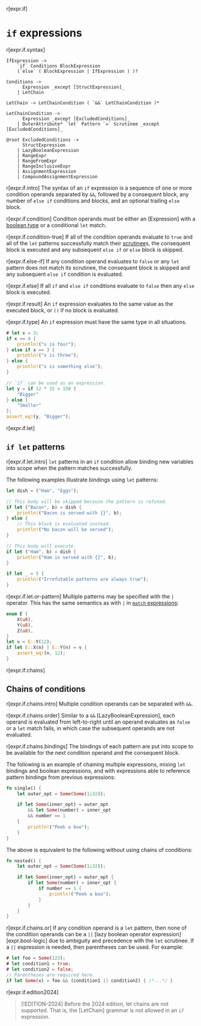 r[expr.if]
# `if` expressions

r[expr.if.syntax]
```grammar,expressions
IfExpression ->
    `if` Conditions BlockExpression
    (`else` ( BlockExpression | IfExpression ) )?

Conditions ->
      Expression _except [StructExpression]_
    | LetChain

LetChain -> LetChainCondition ( `&&` LetChainCondition )*

LetChainCondition ->
      Expression _except [ExcludedConditions]_
    | OuterAttribute* `let` Pattern `=` Scrutinee _except [ExcludedConditions]_

@root ExcludedConditions ->
      StructExpression
    | LazyBooleanExpression
    | RangeExpr
    | RangeFromExpr
    | RangeInclusiveExpr
    | AssignmentExpression
    | CompoundAssignmentExpression
```
<!-- TODO: The struct exception above needs clarification, see https://github.com/rust-lang/reference/issues/1808
     The chain grammar could use some work, see https://github.com/rust-lang/reference/issues/1811
-->

r[expr.if.intro]
The syntax of an `if` expression is a sequence of one or more condition operands separated by `&&`,
followed by a consequent block, any number of `else if` conditions and blocks, and an optional trailing `else` block.

r[expr.if.condition]
Condition operands must be either an [Expression] with a [boolean type] or a conditional `let` match.

r[expr.if.condition-true]
If all of the condition operands evaluate to `true` and all of the `let` patterns successfully match their [scrutinee]s,
the consequent block is executed and any subsequent `else if` or `else` block is skipped.

r[expr.if.else-if]
If any condition operand evaluates to `false` or any `let` pattern does not match its scrutinee,
the consequent block is skipped and any subsequent `else if` condition is evaluated.

r[expr.if.else]
If all `if` and `else if` conditions evaluate to `false` then any `else` block is executed.

r[expr.if.result]
An `if` expression evaluates to the same value as the executed block, or `()` if no block is evaluated.

r[expr.if.type]
An `if` expression must have the same type in all situations.

```rust
# let x = 3;
if x == 4 {
    println!("x is four");
} else if x == 3 {
    println!("x is three");
} else {
    println!("x is something else");
}

// `if` can be used as an expression.
let y = if 12 * 15 > 150 {
    "Bigger"
} else {
    "Smaller"
};
assert_eq!(y, "Bigger");
```

r[expr.if.let]
## `if let` patterns

r[expr.if.let.intro]
`let` patterns in an `if` condition allow binding new variables into scope when the pattern matches successfully.

The following examples illustrate bindings using `let` patterns:

```rust
let dish = ("Ham", "Eggs");

// This body will be skipped because the pattern is refuted.
if let ("Bacon", b) = dish {
    println!("Bacon is served with {}", b);
} else {
    // This block is evaluated instead.
    println!("No bacon will be served");
}

// This body will execute.
if let ("Ham", b) = dish {
    println!("Ham is served with {}", b);
}

if let _ = 5 {
    println!("Irrefutable patterns are always true");
}
```

r[expr.if.let.or-pattern]
Multiple patterns may be specified with the `|` operator.
This has the same semantics as with `|` in [`match` expressions]:

```rust
enum E {
    X(u8),
    Y(u8),
    Z(u8),
}
let v = E::Y(12);
if let E::X(n) | E::Y(n) = v {
    assert_eq!(n, 12);
}
```

r[expr.if.chains]
## Chains of conditions

r[expr.if.chains.intro]
Multiple condition operands can be separated with `&&`.

r[expr.if.chains.order]
Similar to a `&&` [LazyBooleanExpression], each operand is evaluated from left-to-right until an operand evaluates as `false` or a `let` match fails,
in which case the subsequent operands are not evaluated.

r[expr.if.chains.bindings]
The bindings of each pattern are put into scope to be available for the next condition operand and the consequent block.

The following is an example of chaining multiple expressions, mixing `let` bindings and boolean expressions, and with expressions able to reference pattern bindings from previous expressions:

```rust
fn single() {
    let outer_opt = Some(Some(1i32));

    if let Some(inner_opt) = outer_opt
        && let Some(number) = inner_opt
        && number == 1
    {
        println!("Peek a boo");
    }
}
```

The above is equivalent to the following without using chains of conditions:

```rust
fn nested() {
    let outer_opt = Some(Some(1i32));

    if let Some(inner_opt) = outer_opt {
        if let Some(number) = inner_opt {
            if number == 1 {
                println!("Peek a boo");
            }
        }
    }
}
```

r[expr.if.chains.or]
If any condition operand is a `let` pattern, then none of the condition operands can be a `||` [lazy boolean operator expression][expr.bool-logic] due to ambiguity and precedence with the `let` scrutinee.
If a `||` expression is needed, then parentheses can be used. For example:

```rust
# let foo = Some(123);
# let condition1 = true;
# let condition2 = false;
// Parentheses are required here.
if let Some(x) = foo && (condition1 || condition2) { /*...*/ }
```

r[expr.if.edition2024]
> [!EDITION-2024]
> Before the 2024 edition, let chains are not supported. That is, the [LetChain] grammar is not allowed in an `if` expression.

[`match` expressions]: match-expr.md
[boolean type]: ../types/boolean.md
[scrutinee]: ../glossary.md#scrutinee

<script>
(function() {
    var fragments = {
        "#if-let-expressions": "if-expr.html#if-let-patterns",
    };
    var target = fragments[window.location.hash];
    if (target) {
        var url = window.location.toString();
        var base = url.substring(0, url.lastIndexOf('/'));
        window.location.replace(base + "/" + target);
    }
})();
</script>
